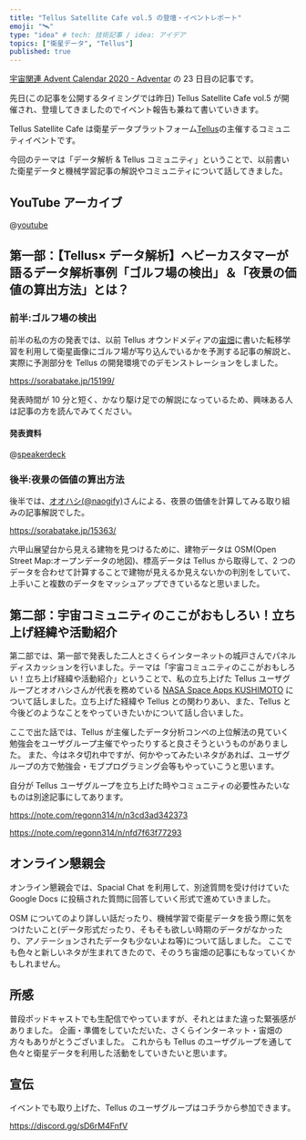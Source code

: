 ```yaml
---
title: "Tellus Satellite Cafe vol.5 の登壇・イベントレポート"
emoji: "🛰️"
type: "idea" # tech: 技術記事 / idea: アイデア
topics: ["衛星データ", "Tellus"]
published: true
---
```


[宇宙関連 Advent Calendar 2020 \- Adventar](https://adventar.org/calendars/5048) の 23 日目の記事です。

先日(この記事を公開するタイミングでは昨日) Tellus Satellite Cafe vol.5 が開催され、登壇してきましたのでイベント報告も兼ねて書いていきます。

Tellus Satellite Cafe は衛星データプラットフォーム[Tellus](https://www.tellusxdp.com/)の主催するコミュニティイベントです。

今回のテーマは「データ解析 & Tellus コミュニティ」ということで、以前書いた衛星データと機械学習記事の解説やコミュニティについて話してきました。

## YouTube アーカイブ

@[youtube](_bjBcNiLMCw)

## 第一部：【Tellus× データ解析】ヘビーカスタマーが語るデータ解析事例「ゴルフ場の検出」＆「夜景の価値の算出方法」とは？

### 前半:ゴルフ場の検出

前半の私の方の発表では、以前 Tellus オウンドメディアの[宙畑](https://sorabatake.jp/)に書いた転移学習を利用して衛星画像にゴルフ場が写り込んでいるかを予測する記事の解説と、実際に予測部分を Tellus の開発環境でのデモンストレーションをしました。

https://sorabatake.jp/15199/

発表時間が 10 分と短く、かなり駆け足での解説になっているため、興味ある人は記事の方を読んでみてください。

#### 発表資料

@[speakerdeck](6573a5fd50924654bd5b96b47b14fedf)

### 後半:夜景の価値の算出方法

後半では、[オオハシ(@naogify)](https://twitter.com/naogify)さんによる、夜景の価値を計算してみる取り組みの記事解説でした。

https://sorabatake.jp/15363/

六甲山展望台から見える建物を見つけるために、建物データは OSM(Open Street Map:オープンデータの地図)、標高データは Tellus から取得して、2 つのデータを合わせて計算することで建物が見えるか見えないかの判別をしていて、上手いこと複数のデータをマッシュアップできているなと思いました。

## 第二部：宇宙コミュニティのここがおもしろい！立ち上げ経緯や活動紹介

第二部では、第一部で発表した二人とさくらインターネットの城戸さんでパネルディスカッションを行いました。テーマは「宇宙コミュニティのここがおもしろい！立ち上げ経緯や活動紹介」ということで、私の立ち上げた Tellus ユーザグループとオオハシさんが代表を務めている [NASA Space Apps KUSHIMOTO](https://space-apps-kushimoto.github.io/) について話しました。立ち上げた経緯や Tellus との関わりあい、また、Tellus と今後どのようなことをやっていきたいかについて話し合いました。

ここで出た話では、Tellus が主催したデータ分析コンペの上位解法の見ていく勉強会をユーザグループ主催でやったりすると良さそうというものがありました。
また、今はネタ切れ中ですが、何かやってみたいネタがあれば、ユーザグループの方で勉強会・モブプログラミング会等もやっていこうと思います。

自分が Tellus ユーザグループを立ち上げた時やコミュニティの必要性みたいなものは別途記事にしてあります。

https://note.com/regonn314/n/n3cd3ad342373

https://note.com/regonn314/n/nfd7f63f77293

## オンライン懇親会

オンライン懇親会では、Spacial Chat を利用して、別途質問を受け付けていた Google Docs に投稿された質問に回答していく形式で進めていきました。

OSM についてのより詳しい話だったり、機械学習で衛星データを扱う際に気をつけたいこと(データ形式だったり、そもそも欲しい時期のデータがなかったり、アノテーションされたデータも少ないよね等)について話しました。
ここでも色々と新しいネタが生まれてきたので、そのうち宙畑の記事にもなっていくかもしれません。

## 所感

普段ポッドキャストでも生配信でやっていますが、それとはまた違った緊張感がありました。
企画・準備をしていただいた、さくらインターネット・宙畑の方々もありがとうございました。
これからも Tellus のユーザグループを通して色々と衛星データを利用した活動をしていきたいと思います。

## 宣伝

イベントでも取り上げた、Tellus のユーザグループはコチラから参加できます。

https://discord.gg/sD6rM4FnfV
